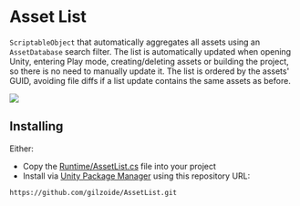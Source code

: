 # Asset List
`ScriptableObject` that automatically aggregates all assets using an
`AssetDatabase` search filter.
The list is automatically updated when opening Unity, entering Play mode,
creating/deleting assets or building the project, so there is no need to
manually update it.
The list is ordered by the assets' GUID, avoiding file diffs if a list update
contains the same assets as before.

![](Extras~/demo.gif)


## Installing
Either:

- Copy the [Runtime/AssetList.cs](Runtime/AssetList.cs) file into your project
- Install via [Unity Package Manager](https://docs.unity3d.com/Manual/upm-ui-giturl.html)
  using this repository URL:

```
https://github.com/gilzoide/AssetList.git
```
